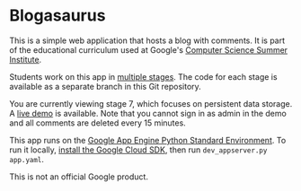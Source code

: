 # Blogasaurus

This is a simple web application that hosts a blog with comments. It is part of
the educational curriculum used at Google's [Computer Science Summer
Institute](https://edu.google.com/resources/programs/computer-science-summer-institute/).

Students work on this app in [multiple stages](INSTRUCTIONS.md). The code for
each stage is available as a separate branch in this Git repository.

You are currently viewing stage 7, which focuses on persistent data storage. A
[live demo](https://cssi-blogasaurus-stage-7.appspot.com/) is available. Note
that you cannot sign in as admin in the demo and all comments are deleted every
15 minutes.

This app runs on the [Google App Engine Python Standard
Environment](https://cloud.google.com/appengine/docs/standard/python/). To run
it locally, [install the Google Cloud
SDK](https://cloud.google.com/appengine/docs/standard/python/download), then run
`dev_appserver.py app.yaml`.

This is not an official Google product.
